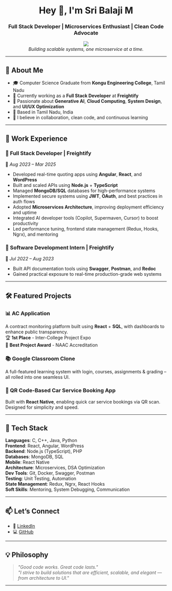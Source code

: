 <h1 align="center">Hey 👋, I'm Sri Balaji M</h1>
<h3 align="center">Full Stack Developer | Microservices Enthusiast | Clean Code Advocate</h3>

<p align="center">
  <img src="https://skillicons.dev/icons?i=react,nodejs,ts,angular,python,mongodb,git,docker,redux,html,css,php" /><br />
  <i>Building scalable systems, one microservice at a time.</i>
</p>

---

## 🚀 About Me

- 🎓 Computer Science Graduate from **Kongu Engineering College**, Tamil Nadu  
- 💼 Currently working as a **Full Stack Developer** at **Freightify**  
- 🧠 Passionate about **Generative AI**, **Cloud Computing**, **System Design**, and **UI/UX Optimization**  
- 📍 Based in Tamil Nadu, India  
- 🤝 I believe in collaboration, clean code, and continuous learning

---

## 💼 Work Experience

### 🔧 Full Stack Developer | Freightify  
📅 *Aug 2023 – Mar 2025*  
- Developed real-time quoting apps using **Angular**, **React**, and **WordPress**  
- Built and scaled APIs using **Node.js** + **TypeScript**  
- Managed **MongoDB/SQL** databases for high-performance systems  
- Implemented secure systems using **JWT**, **OAuth**, and best practices in auth flows  
- Adopted **Microservices Architecture**, improving deployment efficiency and uptime  
- Integrated AI developer tools (Copilot, Supermaven, Cursor) to boost productivity  
- Led performance tuning, frontend state management (Redux, Hooks, Ngrx), and mentoring  

### 🧪 Software Development Intern | Freightify  
📅 *Jul 2022 – Aug 2023*  
- Built API documentation tools using **Swagger**, **Postman**, and **Redoc**  
- Gained practical exposure to real-time production-grade web systems

---

## 🛠️ Featured Projects

### 📊 AC Application  
A contract monitoring platform built using **React** + **SQL**, with dashboards to enhance public transparency.  
🏆 **1st Place** - Inter-College Project Expo  
🏅 **Best Project Award** - NAAC Accreditation  

### 📚 Google Classroom Clone  
A full-featured learning system with login, courses, assignments & grading – all rolled into one seamless UI.

### 🚗 QR Code-Based Car Service Booking App  
Built with **React Native**, enabling quick car service bookings via QR scan. Designed for simplicity and speed.

---

## 🧰 Tech Stack

**Languages**: C, C++, Java, Python  
**Frontend**: React, Angular, WordPress  
**Backend**: Node.js (TypeScript), PHP  
**Databases**: MongoDB, SQL  
**Mobile**: React Native  
**Architecture**: Microservices, DSA Optimization  
**Dev Tools**: Git, Docker, Swagger, Postman  
**Testing**: Unit Testing, Automation  
**State Management**: Redux, Ngrx, React Hooks  
**Soft Skills**: Mentoring, System Debugging, Communication

---

## 📫 Let’s Connect

- 💼 [LinkedIn](https://www.linkedin.com/in/sribalaji-muruganandham-8b4b03220/)
- 💻 [GitHub](https://github.com/sribalajimuruganandham)

---

## 💡 Philosophy

> *"Good code works. Great code lasts."*  
> *"I strive to build solutions that are efficient, scalable, and elegant — from architecture to UI."*  

---
